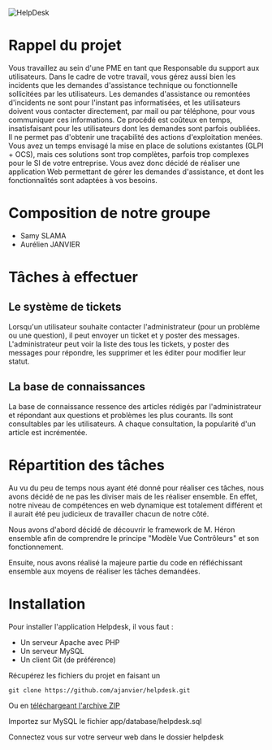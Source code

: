 ![HelpDesk](http://angular.kobject.net/git/phalconist/helpdesk.png "HelpDesk")

# Rappel du projet

Vous travaillez au sein d'une PME en tant que Responsable du support aux utilisateurs. Dans le cadre de votre travail, vous gérez aussi bien les incidents que les demandes d'assistance technique ou fonctionnelle sollicitées par les utilisateurs.
Les demandes d'assistance ou remontées d'incidents ne sont pour l'instant pas informatisées, et les utilisateurs doivent vous contacter directement, par mail ou par téléphone, pour vous communiquer ces informations.
Ce procédé est coûteux en temps, insatisfaisant pour les utilisateurs dont les demandes sont parfois oubliées. Il ne permet pas d'obtenir une traçabilité des actions d'exploitation menées.
Vous avez un temps envisagé la mise en place de solutions existantes (GLPI + OCS), mais ces solutions sont trop complètes, parfois trop complexes pour le SI de votre entreprise.
Vous avez donc décidé de réaliser une application Web permettant de gérer les demandes d'assistance, et dont les fonctionnalités sont adaptées à vos besoins.

# Composition de notre groupe

* Samy SLAMA
* Aurélien JANVIER

# Tâches à effectuer

## Le système de tickets

Lorsqu'un utilisateur souhaite contacter l'administrateur (pour un problème ou une question), il peut envoyer un ticket et y poster des messages.
L'administrateur peut voir la liste des tous les tickets, y poster des messages pour répondre, les supprimer et les éditer pour modifier leur statut.

## La base de connaissances

La base de connaissance ressence des articles rédigés par l'administrateur et répondant aux questions et problèmes les plus courants.
Ils sont consultables par les utilisateurs.
A chaque consultation, la popularité d'un article est incrémentée.

# Répartition des tâches

Au vu du peu de temps nous ayant été donné pour réaliser ces tâches, nous avons décidé de ne pas les diviser mais de les réaliser ensemble.
En effet, notre niveau de compétences en web dynamique est totalement différent et il aurait été peu judicieux de travailler chacun de notre côté.

Nous avons d'abord décidé de découvrir le framework de M. Héron ensemble afin de comprendre le principe "Modèle Vue Contrôleurs" et son fonctionnement.

Ensuite, nous avons réalisé la majeure partie du code en réfléchissant ensemble aux moyens de réaliser les tâches demandées.

# Installation

Pour installer l'application Helpdesk, il vous faut :

* Un serveur Apache avec PHP
* Un serveur MySQL
* Un client Git (de préférence)

Récupérez les fichiers du projet en faisant un

    git clone https://github.com/ajanvier/helpdesk.git
    
Ou en [téléchargeant l'archive ZIP](https://github.com/ajanvier/helpdesk/archive/master.zip)

Importez sur MySQL le fichier app/database/helpdesk.sql

Connectez vous sur votre serveur web dans le dossier helpdesk
